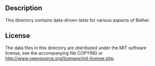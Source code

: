Description
------------

This directory contains data-driven tests for various aspects of Bethel.

License
--------

The data files in this directory are distributed under the MIT software
license, see the accompanying file COPYING or
http://www.opensource.org/licenses/mit-license.php.

